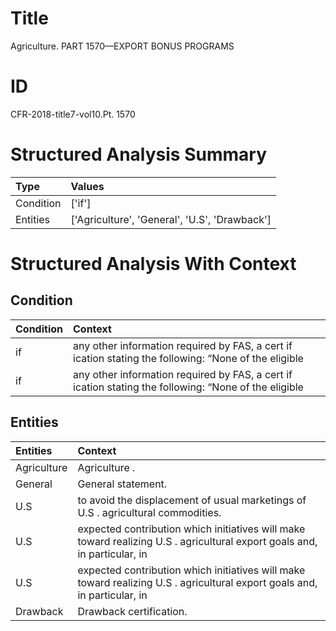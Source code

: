 # Title

 Agriculture. PART 1570—EXPORT BONUS PROGRAMS


# ID

 CFR-2018-title7-vol10.Pt. 1570


# Structured Analysis Summary

| Type      | Values                                        |
|:----------|:----------------------------------------------|
| Condition | ['if']                                        |
| Entities  | ['Agriculture', 'General', 'U.S', 'Drawback'] |


# Structured Analysis With Context

 


## Condition

| Condition   | Context                                                                                                     |
|:------------|:------------------------------------------------------------------------------------------------------------|
| if          | any other information required by FAS, a cert if ication stating the following: &#8220;None of the eligible |
| if          | any other information required by FAS, a cert if ication stating the following: &#8220;None of the eligible |


## Entities

| Entities    | Context                                                                                                                   |
|:------------|:--------------------------------------------------------------------------------------------------------------------------|
| Agriculture | Agriculture .                                                                                                             |
| General     | General  statement.                                                                                                       |
| U.S         | to avoid the displacement of usual marketings of U.S . agricultural commodities.                                          |
| U.S         | expected contribution which initiatives will make toward realizing U.S . agricultural export goals and, in particular, in |
| U.S         | expected contribution which initiatives will make toward realizing U.S . agricultural export goals and, in particular, in |
| Drawback    | Drawback  certification.                                                                                                  |



